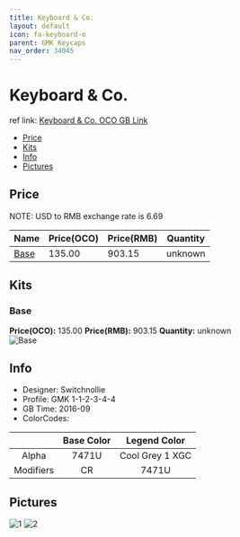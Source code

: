 ```yaml
---
title: Keyboard & Co.
layout: default
icon: fa-keyboard-o
parent: GMK Keycaps
nav_order: 34045
---
```


# Keyboard & Co.

ref link: [Keyboard & Co. OCO GB Link](https://www.originativeco.com/products/keyboard-co)

* [Price](#price)
* [Kits](#kits)
* [Info](#info)
* [Pictures](#pictures)


## Price  
NOTE: USD to RMB exchange rate is 6.69

| Name          | Price(OCO)    |  Price(RMB) | Quantity |
| ------------- | ------------ |  ---------- | -------- |
|[Base](#base)|135.00|903.15|unknown|


## Kits
### Base
**Price(OCO):** 135.00    **Price(RMB):** 903.15    **Quantity:** unknown  
<img src="{{ 'assets/images/gmk-keycaps/keyboard-co/kits_pics/base.jpg' | relative_url }}" alt="Base" class="image featured">


## Info
* Designer: Switchnollie 
* Profile: GMK 1-1-2-3-4-4
* GB Time: 2016-09
* ColorCodes: 

| |Base Color     | Legend Color
| :-------------: | :-------------: | :------------:
|Alpha|7471U|Cool Grey 1 XGC
|Modifiers|CR|7471U


## Pictures
<img src="{{ 'assets/images/gmk-keycaps/keyboard-co/rendering_pics/1.jpg' | relative_url }}" alt="1" class="image featured">
<img src="{{ 'assets/images/gmk-keycaps/keyboard-co/rendering_pics/2.jpg' | relative_url }}" alt="2" class="image featured">
